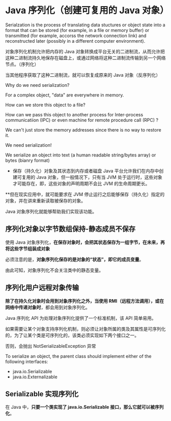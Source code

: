 # Java 序列化（创建可复用的 Java 对象）
Serialzation is the process of translating data stuctures or object state into a format that can be stored (for example, in a file or memory buffer) or transmitted (for example, accorss the network connection link) and reconstructed later (possibly in a different computer environment).

对象序列化机制允许把内存的 Java 对象转换成平台无关的二进制流，从而允许把这种二进制流持久地保存在磁盘上，或通过网络将这种二进制流传输到另一个网络节点。（序列化）

当其他程序获取了这种二进制流，就可以恢复成原来的 Java 对象（反序列化）

Why do we need serialization?

For a complex object, "data" are everywhere in memory.

How can we store this object to a file?

How can we pass this object to another process for Inter-process communicatiion (IPC) or even machine for remote procedure call (RPC) ?

We can't just store the memory addresses since there is no way to restore it.

We need serialization!

We serialize an object into text (a human readable string/bytes array) or bytes (bianry format)

- 保存（持久化）对象及其状态到内存或者磁盘
Java 平台允许我们在内存中创建可复用的 Java 对象，但一般情况下，只有当 JVM 处于运行时，这些对象才可能存在，即，这些对象的声明周期不会比 JVM 的生命周期更长。

**但在现实应用中，就可能要求在 JVM 停止运行之后能够保存（持久化）指定的对象，并在讲来重新读取被保存的对象。

Java 对象序列化就能够帮助我们实现该功能。

## 序列化对象以字节数组保持-静态成员不保存
使用 Java 对象序列化，**在保存对象时，会把其状态保存为一组字节，在未来，再将这些字节组装成对象**

必须注意的是，**对象序列化保存的是对象的“状态”，即它的成员变量**。

由此可知，对象序列化不会关注类中的静态变量。

## 序列化用户远程对象传输
**除了在持久化对象时会用到对象序列化之外，当使用 RMI（远程方法调用），或在网络中传递对象时**，都会用到对象序列化。

Java 序列化 API 为处理对象序列化提供了一个标准机制，该 API 简单易用。

如果需要让某个对象支持序列化机制，则必须让对象所属的类及其属性是可序列化的，为了让某个类是可序列化的，该类必须实现如下两个接口之一。

否则，会抛出 NotSerializableException 异常

To serialize an object, the parent class should implement either of the following interfaces:
- java.io.Serializable 
- java.io.Externalizable 

## Serializable 实现序列化
在 Java 中，**只要一个类实现了 java.io.Serializable 接口，那么它就可以被序列化**。


















